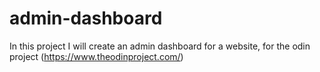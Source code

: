 # admin-dashboard

In this project I will create an admin dashboard for a website, for the odin project (https://www.theodinproject.com/)
